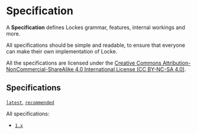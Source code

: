 # Specification

A **Specification** defines Lockes grammar, features, internal workings and more.

All specifications should be simple and readable, to ensure that everyone can make their own implementation of Locke.

All the specifications are licensed under the [Creative Commons Attribution-NonCommercial-ShareAlike 4.0 International License (CC BY-NC-SA 4.0)](https://creativecommons.org/licenses/by-nc-sa/4.0/).

## Specifications

[`latest`](./1/Spec.md), [`recommended`](./1/Spec.md)

All specifications:

- [`1.x`](./1/Spec.md)

